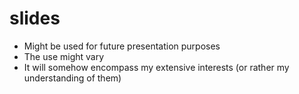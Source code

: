 # slides
- Might be used for future presentation purposes
- The use might vary
- It will somehow encompass my extensive interests (or rather my understanding of them)
